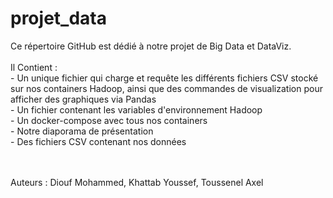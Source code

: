 # projet_data

Ce répertoire GitHub est dédié à notre projet de Big Data et DataViz. <br /><br />
Il Contient : <br />
    - Un unique fichier qui charge et requête les différents fichiers CSV stocké sur nos containers Hadoop, ainsi que des commandes de visualization pour afficher des graphiques via Pandas <br />
    - Un fichier contenant les variables d'environnement Hadoop <br />
    - Un docker-compose avec tous nos containers <br />
    - Notre diaporama de présentation <br />
    - Des fichiers CSV contenant nos données <br /><br /><br />

Auteurs : Diouf Mohammed, Khattab Youssef, Toussenel Axel
